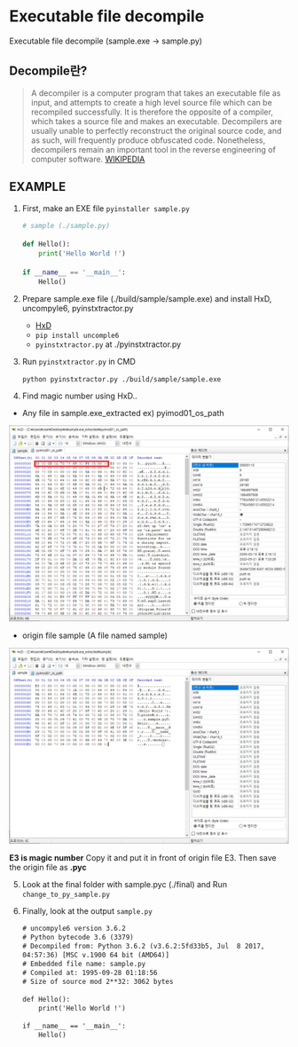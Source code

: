 # Executable file decompile

Executable file decompile (sample.exe → sample.py)

## Decompile란?
>A decompiler is a computer program that takes an executable file as input, and attempts to create a high level source file which can be recompiled successfully. It is therefore the opposite of a compiler, which takes a source file and makes an executable. Decompilers are usually unable to perfectly reconstruct the original source code, and as such, will frequently produce obfuscated code. Nonetheless, decompilers remain an important tool in the reverse engineering of computer software.
[WIKIPEDIA](https://en.wikipedia.org/wiki/Decompiler)

## EXAMPLE

1. First, make an EXE file ```pyinstaller sample.py```

    ```python
    # sample (./sample.py)

    def Hello():
        print('Hello World !')

    if __name__ == '__main__':
        Hello()
    ```

2. Prepare sample.exe file (./build/sample/sample.exe) and install HxD, uncompyle6, pyinstxtractor.py
    - [HxD](https://mh-nexus.de/en/hxd/)
    - ```pip install uncomple6```
    - ```pyinstxtractor.py``` at ./pyinstxtractor.py

3. Run ```pyinstxtractor.py``` in CMD

    ``` python pyinstxtractor.py ./build/sample/sample.exe ```

4. Find magic number using HxD..

- Any file in sample.exe_extracted ex) pyimod01_os_path

<p align=center>
    <img src="https://github.com/Xenia101/Executable-file-decompile/blob/master/img/pyimod01_os_path.PNG?raw=true"/>
</p>

- origin file sample (A file named sample)

<p align=center>
    <img src="https://github.com/Xenia101/Executable-file-decompile/blob/master/img/sample.PNG?raw=true"/>
</p>

**E3 is magic number** Copy it and put it in front of origin file E3. Then save the origin file as **.pyc**

5. Look at the final folder with sample.pyc (./final) and Run ```change_to_py_sample.py```

6. Finally, look at the output ```sample.py```

    ```
    # uncompyle6 version 3.6.2
    # Python bytecode 3.6 (3379)
    # Decompiled from: Python 3.6.2 (v3.6.2:5fd33b5, Jul  8 2017, 04:57:36) [MSC v.1900 64 bit (AMD64)]
    # Embedded file name: sample.py
    # Compiled at: 1995-09-28 01:18:56
    # Size of source mod 2**32: 3062 bytes

    def Hello():
        print('Hello World !')
        
    if __name__ == '__main__':
        Hello()
    ```


